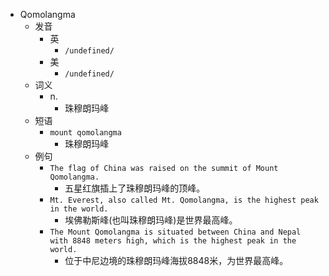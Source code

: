 - Qomolangma
  - 发音
    - 英
      - `/undefined/`
    - 美
      - `/undefined/`
  - 词义
    - n.
      - 珠穆朗玛峰
  - 短语
    - `mount qomolangma`
      - 珠穆朗玛峰 
  - 例句
    - `The flag of China was raised on the summit of Mount Qomolangma.`
      - 五星红旗插上了珠穆朗玛峰的顶峰。
    - `Mt. Everest, also called Mt. Qomolangma, is the highest peak in the world.`
      - 埃佛勒斯峰(也叫珠穆朗玛峰)是世界最高峰。
    - `The Mount Qomolangma is situated between China and Nepal with 8848 meters high, which is the highest peak in the world.`
      - 位于中尼边境的珠穆朗玛峰海拔8848米，为世界最高峰。

